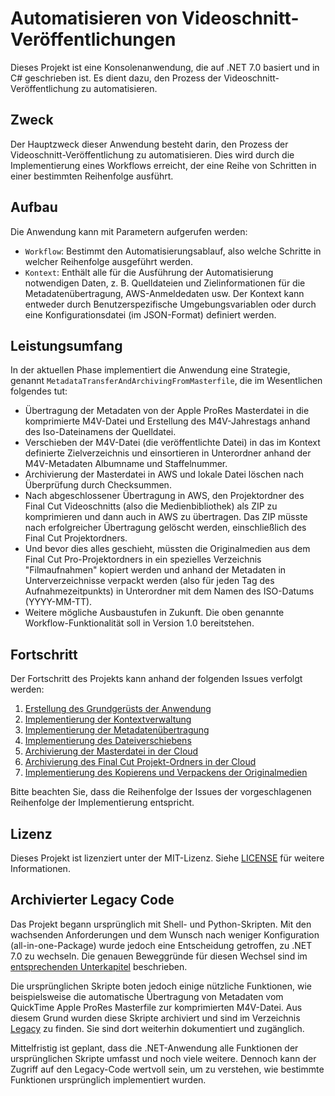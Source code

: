 # Automatisieren von Videoschnitt-Veröffentlichungen

Dieses Projekt ist eine Konsolenanwendung, die auf .NET 7.0 basiert und in C# geschrieben ist. Es dient dazu, den Prozess der Videoschnitt-Veröffentlichung zu automatisieren.

## Zweck

Der Hauptzweck dieser Anwendung besteht darin, den Prozess der Videoschnitt-Veröffentlichung zu automatisieren. Dies wird durch die Implementierung eines Workflows erreicht, der eine Reihe von Schritten in einer bestimmten Reihenfolge ausführt.

## Aufbau

Die Anwendung kann mit Parametern aufgerufen werden:

- `Workflow`: Bestimmt den Automatisierungsablauf, also welche Schritte in welcher Reihenfolge ausgeführt werden.
- `Kontext`: Enthält alle für die Ausführung der Automatisierung notwendigen Daten, z. B. Quelldateien und Zielinformationen für die Metadatenübertragung, AWS-Anmeldedaten usw. Der Kontext kann entweder durch Benutzerspezifische Umgebungsvariablen oder durch eine Konfigurationsdatei (im JSON-Format) definiert werden.

## Leistungsumfang

In der aktuellen Phase implementiert die Anwendung eine Strategie, genannt `MetadataTransferAndArchivingFromMasterfile`, die im Wesentlichen folgendes tut:

- Übertragung der Metadaten von der Apple ProRes Masterdatei in die komprimierte M4V-Datei und Erstellung des M4V-Jahrestags anhand des Iso-Dateinamens der Quelldatei.
- Verschieben der M4V-Datei (die veröffentlichte Datei) in das im Kontext definierte Zielverzeichnis und einsortieren in Unterordner anhand der M4V-Metadaten Albumname und Staffelnummer.
- Archivierung der Masterdatei in AWS und lokale Datei löschen nach Überprüfung durch Checksummen.
- Nach abgeschlossener Übertragung in AWS, den Projektordner des Final Cut Videoschnitts (also die Medienbibliothek) als ZIP zu komprimieren und dann auch in AWS zu übertragen. Das ZIP müsste nach erfolgreicher Übertragung gelöscht werden, einschließlich des Final Cut Projektordners.
- Und bevor dies alles geschieht, müssten die Originalmedien aus dem Final Cut Pro-Projektordners in ein spezielles Verzeichnis "Filmaufnahmen" kopiert werden und anhand der Metadaten in Unterverzeichnisse verpackt werden (also für jeden Tag des Aufnahmezeitpunkts) in Unterordner mit dem Namen des ISO-Datums (YYYY-MM-TT).
- Weitere mögliche Ausbaustufen in Zukunft. Die oben genannte Workflow-Funktionalität soll in Version 1.0 bereitstehen.

## Fortschritt

Der Fortschritt des Projekts kann anhand der folgenden Issues verfolgt werden:

1. [Erstellung des Grundgerüsts der Anwendung](https://github.com/kurmann/automate-video-publishing/issues/11)
2. [Implementierung der Kontextverwaltung](https://github.com/kurmann/automate-video-publishing/issues/12)
3. [Implementierung der Metadatenübertragung](https://github.com/kurmann/automate-video-publishing/issues/13)
4. [Implementierung des Dateiverschiebens](https://github.com/kurmann/automate-video-publishing/issues/14)
5. [Archivierung der Masterdatei in der Cloud](https://github.com/kurmann/automate-video-publishing/issues/15)
6. [Archivierung des Final Cut Projekt-Ordners in der Cloud](https://github.com/kurmann/automate-video-publishing/issues/16)
7. [Implementierung des Kopierens und Verpackens der Originalmedien](https://github.com/kurmann/automate-video-publishing/issues/17)

Bitte beachten Sie, dass die Reihenfolge der Issues der vorgeschlagenen Reihenfolge der Implementierung entspricht.

## Lizenz
Dieses Projekt ist lizenziert unter der MIT-Lizenz. Siehe [LICENSE](LICENSE.txt) für weitere Informationen.

## Archivierter Legacy Code

Das Projekt begann ursprünglich mit Shell- und Python-Skripten. Mit den wachsenden Anforderungen und dem Wunsch nach weniger Konfiguration (all-in-one-Package) wurde jedoch eine Entscheidung getroffen, zu .NET 7.0 zu wechseln. Die genauen Beweggründe für diesen Wechsel sind im [entsprechenden Unterkapitel](https://github.com/kurmann/automate-video-publishing/tree/main/legacy#wechsel-von-python-zu-net) beschrieben.

Die ursprünglichen Skripte boten jedoch einige nützliche Funktionen, wie beispielsweise die automatische Übertragung von Metadaten vom QuickTime Apple ProRes Masterfile zur komprimierten M4V-Datei. Aus diesem Grund wurden diese Skripte archiviert und sind im Verzeichnis [Legacy](https://github.com/kurmann/automate-video-publishing/tree/main/legacy) zu finden. Sie sind dort weiterhin dokumentiert und zugänglich.

Mittelfristig ist geplant, dass die .NET-Anwendung alle Funktionen der ursprünglichen Skripte umfasst und noch viele weitere. Dennoch kann der Zugriff auf den Legacy-Code wertvoll sein, um zu verstehen, wie bestimmte Funktionen ursprünglich implementiert wurden.
